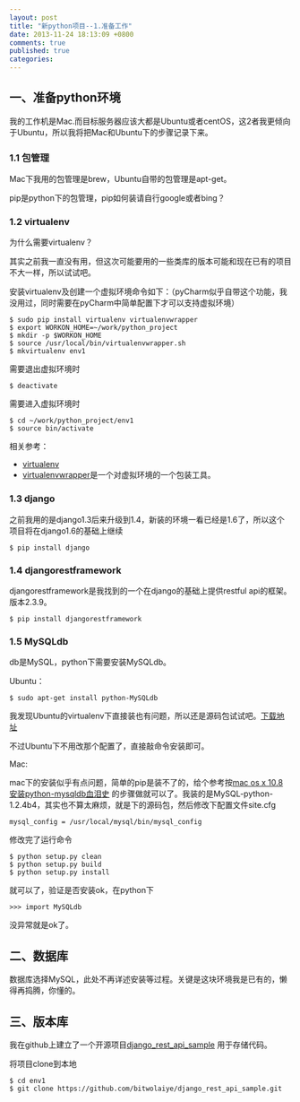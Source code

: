```yaml
---
layout: post
title: "新python项目--1.准备工作"
date: 2013-11-24 18:13:09 +0800
comments: true
published: true
categories: 
---
```


## 一、准备python环境

我的工作机是Mac.而目标服务器应该大都是Ubuntu或者centOS，这2者我更倾向于Ubuntu，所以我将把Mac和Ubuntu下的步骤记录下来。

### 1.1 包管理

Mac下我用的包管理是brew，Ubuntu自带的包管理是apt-get。

pip是python下的包管理，pip如何装请自行google或者bing？

### 1.2 virtualenv
为什么需要virtualenv？

其实之前我一直没有用，但这次可能要用的一些类库的版本可能和现在已有的项目不大一样，所以试试吧。

安装virtualenv及创建一个虚拟环境命令如下：（pyCharm似乎自带这个功能，我没用过，同时需要在pyCharm中简单配置下才可以支持虚拟环境）

	$ sudo pip install virtualenv virtualenvwrapper
	$ export WORKON_HOME=~/work/python_project
	$ mkdir -p $WORKON_HOME
	$ source /usr/local/bin/virtualenvwrapper.sh
	$ mkvirtualenv env1

需要退出虚拟环境时

	$ deactivate
	
需要进入虚拟环境时

	$ cd ~/work/python_project/env1
	$ source bin/activate
	

相关参考：

* [virtualenv](https://pypi.python.org/pypi/virtualenv)
* [virtualenvwrapper](http://virtualenvwrapper.readthedocs.org/en/latest/)是一个对虚拟环境的一个包装工具。


### 1.3 django
之前我用的是django1.3后来升级到1.4，新装的环境一看已经是1.6了，所以这个项目将在django1.6的基础上继续

	$ pip install django

### 1.4 djangorestframework
djangorestframework是我找到的一个在django的基础上提供restful api的框架。版本2.3.9。

	$ pip install djangorestframework
	
### 1.5 MySQLdb

db是MySQL，python下需要安装MySQLdb。

Ubuntu：

	$ sudo apt-get install python-MySQLdb
	
我发现Ubuntu的virtualenv下直接装也有问题，所以还是源码包试试吧。[下载地址](http://downloads.sourceforge.net/project/mysql-python/mysql-python-test/1.2.4b4/MySQL-python-1.2.4b4.tar.gz?r=&ts=1386213050&use_mirror=jaist)

不过Ubuntu下不用改那个配置了，直接敲命令安装即可。

	
Mac:

mac下的安装似乎有点问题，简单的pip是装不了的，给个参考按[mac os x 10.8 安装python-mysqldb血泪史](http://blog.csdn.net/intel80586/article/details/8487682) 的步骤做就可以了。我装的是MySQL-python-1.2.4b4，其实也不算太麻烦，就是下的源码包，然后修改下配置文件site.cfg

	mysql_config = /usr/local/mysql/bin/mysql_config
	
修改完了运行命令

	$ python setup.py clean
	$ python setup.py build
	$ python setup.py install

就可以了，验证是否安装ok，在python下

	>>> import MySQLdb
	
没异常就是ok了。


## 二、数据库
数据库选择MySQL，此处不再详述安装等过程。关键是这块环境我是已有的，懒得再捣腾，你懂的。

## 三、版本库	
我在github上建立了一个开源项目[django_rest_api_sample](https://github.com/bitwolaiye/django_rest_api_sample) 用于存储代码。

将项目clone到本地

	$ cd env1
	$ git clone https://github.com/bitwolaiye/django_rest_api_sample.git
	

